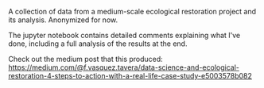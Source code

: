 A collection of data from a medium-scale ecological restoration project and its analysis. Anonymized for now.

The jupyter notebook contains detailed comments explaining what I've done, including a full analysis of the results at the end.

Check out the medium post that this produced: https://medium.com/@f.vasquez.tavera/data-science-and-ecological-restoration-4-steps-to-action-with-a-real-life-case-study-e5003578b082